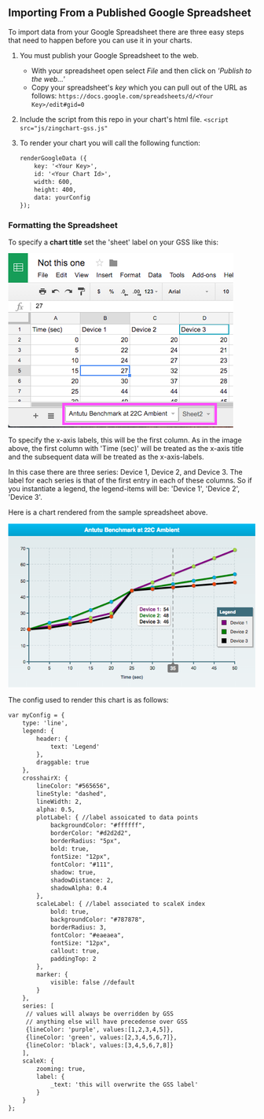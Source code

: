Importing From a Published Google Spreadsheet
---------------------------------------------

To import data from your Google Spreadsheet there are three easy steps that need to happen before you can use it in your charts.

1. You must publish your Google Spreadsheet to the web.
	- With your spreadsheet open select *File* and then click on *'Publish to the web...'*
	- Copy your spreadsheet's *key* which you can pull out of the URL as follows: `https://docs.google.com/spreadsheets/d/<Your Key>/edit#gid=0`
2. Include the script from this repo in your chart's html file. `<script src="js/zingchart-gss.js"`
3. To render your chart you will call the following function:

	```
	renderGoogleData ({
        key: '<Your Key>',
        id: '<Your Chart Id>',
        width: 600,
        height: 400,
        data: yourConfig
   });
	```

### Formatting the Spreadsheet
To specify a **chart title** set the 'sheet' label on your GSS like this:

![Chart Title](imgs/gss-chart-title.png)

To specify the x-axis labels, this will be the first column. As in the image above, the first column with 'Time (sec)' will be treated as the x-axis title and the subsequent data will be treated as the x-axis-labels.

In this case there are three series: Device 1, Device 2, and Device 3. The label for each series is that of the first entry in each of these columns. So if you instantiate a legend, the legend-items will be: 'Device 1', 'Device 2', 'Device 3'.

Here is a chart rendered from the sample spreadsheet above.

![Rendered Chart](imgs/gss-chart-render.png)

The config used to render this chart is as follows:

```
var myConfig = {
    type: 'line',
    legend: {
        header: {
            text: 'Legend'
        },
        draggable: true
    },
    crosshairX: {
        lineColor: "#565656",
        lineStyle: "dashed",
        lineWidth: 2,
        alpha: 0.5,
        plotLabel: { //label assoicated to data points
            backgroundColor: "#ffffff",
            borderColor: "#d2d2d2",
            borderRadius: "5px",
            bold: true,
            fontSize: "12px",
            fontColor: "#111",
            shadow: true,
            shadowDistance: 2,
            shadowAlpha: 0.4
        },
        scaleLabel: { //label associated to scaleX index
            bold: true,
            backgroundColor: "#787878",
            borderRadius: 3,
            fontColor: "#eaeaea",
            fontSize: "12px",
            callout: true,
            paddingTop: 2
        },
        marker: {
            visible: false //default
        }
    },
    series: [
     // values will always be overridden by GSS
     // anything else will have precedense over GSS
     {lineColor: 'purple', values:[1,2,3,4,5]},
     {lineColor: 'green', values:[2,3,4,5,6,7]},
     {lineColor: 'black', values:[3,4,5,6,7,8]}
    ],
    scaleX: {
        zooming: true,
        label: {
            _text: 'this will overwrite the GSS label'
        }
    }
};
```